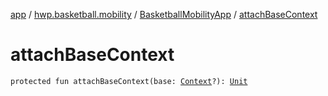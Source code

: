 [app](../../index.md) / [hwp.basketball.mobility](../index.md) / [BasketballMobilityApp](index.md) / [attachBaseContext](.)

# attachBaseContext

`protected fun attachBaseContext(base: `[`Context`](https://developer.android.com/reference/android/content/Context.html)`?): `[`Unit`](https://kotlinlang.org/api/latest/jvm/stdlib/kotlin/-unit/index.html)